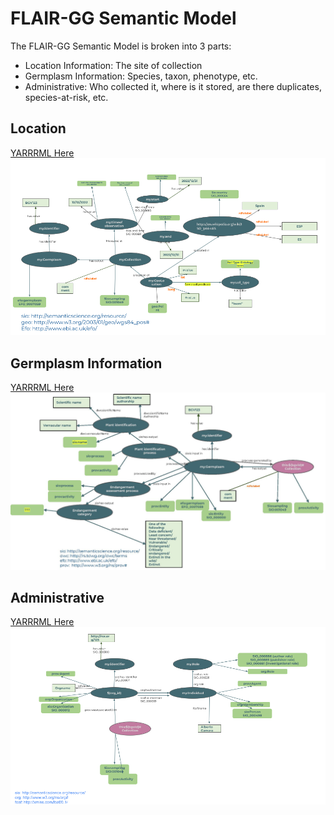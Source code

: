 # FLAIR-GG Semantic Model

The FLAIR-GG Semantic Model is broken into 3 parts:
* Location Information:  The site of collection
* Germplasm Information: Species, taxon, phenotype, etc.
* Administrative: Who collected it, where is it stored, are there duplicates, species-at-risk, etc.


## Location

[YARRRML Here](./YARRRML/location_yarrrml.pre-yaml)
<img src="./Images/Location%20Data%20Model.png"/>


## Germplasm Information

[YARRRML Here](./YARRRML/germplasm_yarrrml.pre-yaml)
<img src="./Images/Germplasm%20Data%20Model.png"/>


## Administrative


[YARRRML Here](./YARRRML/administrative_yarrrml.pre-yaml)
<img src="./Images/Administrative%20Data%20Model.png"/>